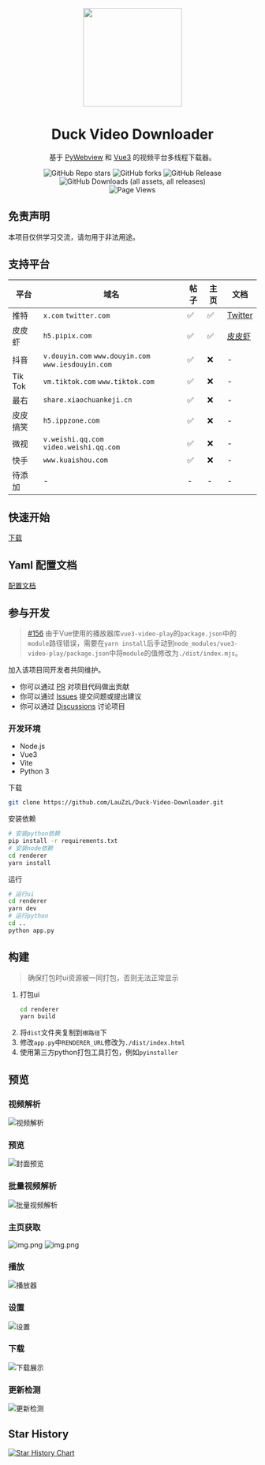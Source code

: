 <div align="center" >
<img style="display: block; margin: 0 auto; " src="https://s21.ax1x.com/2024/06/30/pkc3qSJ.png" width="200" height="200" />
</div>

<h1 align="center">Duck Video Downloader</h1>

<p align="center">基于 <a href="https://pywebview.flowrl.com/" target="_blank">PyWebview</a> 和 <a href="https://vuejs.org/" target="_blank">Vue3</a> 的视频平台多线程下载器。</p>

<div align="center">

<img alt="GitHub Repo stars" src="https://img.shields.io/github/stars/LauZzL/Duck-Video-Downloader?style=for-the-badge">
<img alt="GitHub forks" src="https://img.shields.io/github/forks/LauZzL/Duck-Video-Downloader?style=for-the-badge">
<img alt="GitHub Release" src="https://img.shields.io/github/v/release/LauZzL/Duck-Video-Downloader?style=for-the-badge">
<img alt="GitHub Downloads (all assets, all releases)" src="https://img.shields.io/github/downloads/LauZzL/Duck-Video-Downloader/total?style=for-the-badge">
<br>
<img alt="Page Views" src="https://badges.toozhao.com/badges/01J31XHNY86NKHJGDKXV2ZHRXM/orange.svg">
</div>

## 免责声明

本项目仅供学习交流，请勿用于非法用途。

## 支持平台

| 平台      | 域名                                               | 帖子 | 主页 | 文档                          |
|---------|--------------------------------------------------| --- | --- |-----------------------------|
| 推特      | `x.com` `twitter.com`                            | ✅ | ✅ | [Twitter](/wiki/twitter.md) |
| 皮皮虾     | `h5.pipix.com`                                   | ✅ | ✅ | [皮皮虾](/wiki/ppx.md)         |
| 抖音      | `v.douyin.com` `www.douyin.com` `www.iesdouyin.com` | ✅ | ❌ | -                           |
| Tik Tok | `vm.tiktok.com` `www.tiktok.com`                 | ✅ | ❌ | -                           |
| 最右      | `share.xiaochuankeji.cn`                         | ✅ | ❌ | -                           |
| 皮皮搞笑    | `h5.ippzone.com`                                 | ✅ | ❌ | -                           |
| 微视      | `v.weishi.qq.com` `video.weishi.qq.com`   | ✅ | ❌ | -                           |
| 快手      | `www.kuaishou.com`    | ✅ | ❌ | -                           |
| 待添加     | -                                                | - | - | -                           |


## 快速开始

[下载](https://github.com/LauZzL/Duck-Video-Downloader/releases)

## Yaml 配置文档

[配置文档](/wiki/yaml.md)


## 参与开发

> [#156](https://github.com/xdlumia/vue3-video-play/issues/156) 由于Vue使用的播放器库`vue3-video-play`的`package.json`中的`module`路径错误，需要在`yarn install`后手动到`node_modules/vue3-video-play/package.json`中将`module`的值修改为`./dist/index.mjs`。

加入该项目同开发者共同维护。

- 你可以通过 [PR](https://github.com/LauZzL/Duck-Video-Downloader/pulls) 对项目代码做出贡献
- 你可以通过 [Issues](https://github.com/LauZzL/Duck-Video-Downloader/issues) 提交问题或提出建议
- 你可以通过 [Discussions](https://github.com/LauZzL/Duck-Video-Downloader/discussions) 讨论项目

### 开发环境

- Node.js
- Vue3
- Vite
- Python 3

下载

```bash
git clone https://github.com/LauZzL/Duck-Video-Downloader.git
```

安装依赖

```bash
# 安装python依赖
pip install -r requirements.txt
# 安装node依赖
cd renderer
yarn install
```

运行

```bash
# 运行ui
cd renderer
yarn dev
# 运行python
cd ..
python app.py
```

## 构建

> 确保打包时ui资源被一同打包，否则无法正常显示

1. 打包ui
    ```bash
    cd renderer
    yarn build
    ```
2. 将`dist`文件夹复制到`根路径`下
3. 修改`app.py`中`RENDERER_URL`修改为`./dist/index.html`
4. 使用第三方python打包工具打包，例如`pyinstaller`

## 预览

### 视频解析

![视频解析](https://s21.ax1x.com/2024/07/01/pkg99aV.png)

### 预览
![封面预览](https://f.pz.al/pzal/2024/07/18/a16161a5f4c74.png)

### 批量视频解析

![批量视频解析](https://s21.ax1x.com/2024/07/22/pk7tROA.png)

### 主页获取

![img.png](https://s21.ax1x.com/2024/07/01/pkg9wi8.png)
![img.png](https://s21.ax1x.com/2024/07/17/pkoV59O.png)

### 播放

![播放器](https://s21.ax1x.com/2024/06/30/pkc8AOI.png)

### 设置

![设置](https://s21.ax1x.com/2024/07/02/pkgUTeJ.png)

### 下载

![下载展示](https://s21.ax1x.com/2024/06/30/pkc8Vmt.png)

### 更新检测

![更新检测](https://s21.ax1x.com/2024/07/19/pkTM8ts.png)


## Star History

[![Star History Chart](https://api.star-history.com/svg?repos=LauZzL/Duck-Video-Downloader&type=Date)](https://star-history.com/#LauZzL/Duck-Video-Downloader&Date)